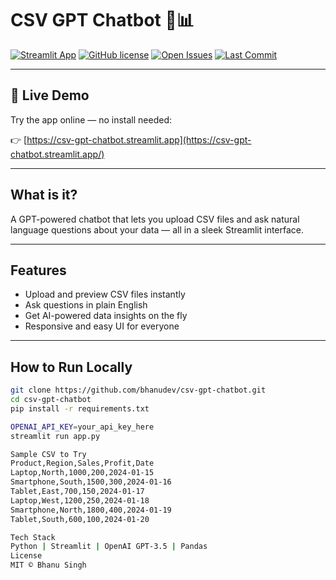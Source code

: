 # CSV GPT Chatbot 🤖📊

[![Streamlit App](https://img.shields.io/badge/Streamlit-App-blue?logo=streamlit)](https://csv-gpt-chatbot.streamlit.app)
[![GitHub license](https://img.shields.io/github/license/bhanudev/csv-gpt-chatbot)](https://github.com/bhanudev/csv-gpt-chatbot/blob/main/LICENSE)
[![Open Issues](https://img.shields.io/github/issues/bhanudev/csv-gpt-chatbot)](https://github.com/bhanudev/csv-gpt-chatbot/issues)
[![Last Commit](https://img.shields.io/github/last-commit/bhanudev/csv-gpt-chatbot)](https://github.com/bhanudev/csv-gpt-chatbot/commits/main)

---

## 🚀 Live Demo

Try the app online — no install needed:

👉 [https://csv-gpt-chatbot.streamlit.app](https://csv-gpt-chatbot.streamlit.app/)

---

## What is it?

A GPT-powered chatbot that lets you upload CSV files and ask natural language questions about your data — all in a sleek Streamlit interface.

---

## Features

- Upload and preview CSV files instantly
- Ask questions in plain English
- Get AI-powered data insights on the fly
- Responsive and easy UI for everyone

---

## How to Run Locally

```bash
git clone https://github.com/bhanudev/csv-gpt-chatbot.git
cd csv-gpt-chatbot
pip install -r requirements.txt

OPENAI_API_KEY=your_api_key_here
streamlit run app.py

Sample CSV to Try
Product,Region,Sales,Profit,Date
Laptop,North,1000,200,2024-01-15
Smartphone,South,1500,300,2024-01-16
Tablet,East,700,150,2024-01-17
Laptop,West,1200,250,2024-01-18
Smartphone,North,1800,400,2024-01-19
Tablet,South,600,100,2024-01-20

Tech Stack
Python | Streamlit | OpenAI GPT-3.5 | Pandas
License
MIT © Bhanu Singh
